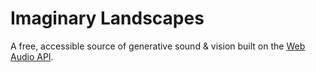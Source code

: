 # Imaginary Landscapes
A free, accessible source of generative sound & vision built on the [Web Audio API](https://developer.mozilla.org/en-US/docs/Web/API/Web_Audio_API).
